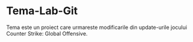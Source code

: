 # Tema-Lab-Git
Tema este un proiect care urmareste modificarile din update-urile jocului Counter Strike: Global Offensive.